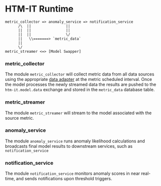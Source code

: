 # HTM-IT Runtime

    metric_collector => anomaly_service => notification_service
          /\  ||                ||
          ||  ||                ||
          ||  ||                \/
          ||   \\=======> `metric_data`
          ||
          \/
    metric_streamer <=> [Model Swapper]


### metric_collector

The module `metric_collector` will collect metric data from all data sources
using the appropriate [data adapter](../adapters) at the metric scheduled
interval.  Once the model processes the newly streamed data the results are
pushed to the `htm-it.model.data` exchange and stored in the `metric_data`
database table.


### metric_streamer

The module `metric_streamer` will stream to the model associated with the
source metric.


### anomaly_service

The module `anomaly_service` runs anomaly likelihood calculations and
broadcasts final model results to downstream services, such as
`notification_service`


### notification_service

The module `notification_service` monitors anomaly scores in near real-time,
and sends notifications upon threshold triggers.

